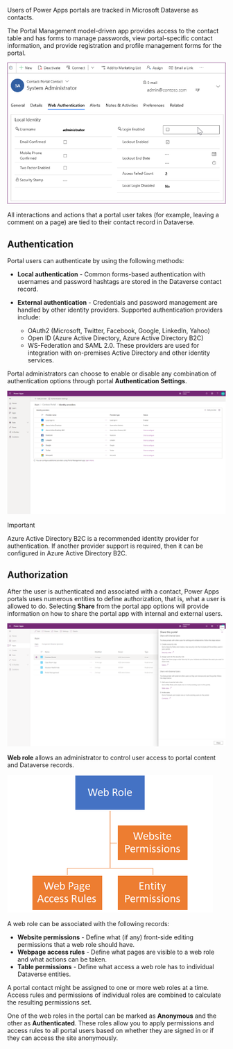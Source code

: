 Users of Power Apps portals are tracked in Microsoft Dataverse as contacts.

The Portal Management model-driven app provides access to the contact table and has forms to manage passwords, view portal-specific contact information, and provide registration and profile management forms for the portal.

![Screenshot of the contact web authentication form.](../media/4-contact-web-authentication-form.png)

All interactions and actions that a portal user takes (for example, leaving a comment on a page) are tied to their contact record in Dataverse.

## Authentication

Portal users can authenticate by using the following methods:

- **Local authentication** - Common forms-based authentication with usernames and password hashtags are stored in the Dataverse contact record.

- **External authentication** - Credentials and password management are handled by other identity providers. Supported authentication providers include:
  - OAuth2 (Microsoft, Twitter, Facebook, Google, LinkedIn, Yahoo)
  - Open ID (Azure Active Directory, Azure Active Directory B2C)
  - WS-Federation and SAML 2.0. These providers are used for integration with on-premises Active Directory and other identity services.

Portal administrators can choose to enable or disable any combination of authentication options through portal **Authentication Settings**.

![Screenshot of the Portals Authentication Settings.](../media/1-7-portal-authentication-settings.png)

> [!IMPORTANT]
> Azure Active Directory B2C is a recommended identity provider for authentication. If another provider support is required, then it can be configured in Azure Active Directory B2C.

## Authorization

After the user is authenticated and associated with a contact, Power Apps portals uses numerous entities to define authorization, that is, what a user is allowed to do. Selecting **Share** from the portal app options will provide information on how to share the portal app with internal and external users.

![Screenshot of the Portals security constructs.](../media/1-7-portal-security.png)

**Web role** allows an administrator to control user access to portal content and Dataverse records.

![Diagram of the security web roles permissions.](../media/4-security-web-roles-permissions.png)

A web role can be associated with the following records:

- **Website permissions** - Define what (if any) front-side editing permissions that a web role should have.
- **Webpage access rules** - Define what pages are visible to a web role and what actions can be taken.
- **Table permissions** - Define what access a web role has to individual Dataverse entities.

A portal contact might be assigned to one or more web roles at a time. Access rules and permissions of individual roles are combined to calculate the resulting permissions set.

One of the web roles in the portal can be marked as **Anonymous** and the other as **Authenticated**. These roles allow you to apply permissions and access rules to all portal users based on whether they are signed in or if they can access the site anonymously.